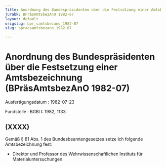```yaml
---
Title: Anordnung des Bundespräsidenten über die Festsetzung einer Amtsbezeichnung
jurabk: BPräsAmtsbezAnO 1982-07
layout: default
origslug: bpr_samtsbezano_1982-07
slug: bpraesamtsbezano_1982-07

---
```


# Anordnung des Bundespräsidenten über die Festsetzung einer Amtsbezeichnung (BPräsAmtsbezAnO 1982-07)

Ausfertigungsdatum
:   1982-07-23

Fundstelle
:   BGBl I: 1982, 1133

## (XXXX)

Gemäß § 81 Abs. 1 des Bundesbeamtengesetzes setze ich folgende
Amtsbezeichnung fest:

*   Direktor und Professor des Wehrwissenschaftlichen Instituts für
    Materialuntersuchungen.




